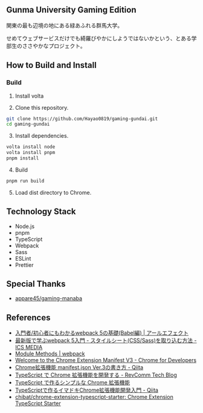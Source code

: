 ## Gunma University Gaming Edition

関東の最も辺境の地にある緑あふれる群馬大学。

せめてウェブサービスだけでも綺羅びやかにしようではないかという、とある学部生のささやかなプロジェクト。

## How to Build and Install

### Build

1. Install volta

2. Clone this repository.

```bash
git clone https://github.com/Hayao0819/gaming-gundai.git
cd gaming-gundai
```

3. Install dependencies.

```bash
volta install node
volta install pnpm
pnpm install
```

4. Build

```bash
pnpm run build
```

5. Load dist directory to Chrome.


## Technology Stack

- Node.js
- pnpm
- TypeScript
- Webpack
- Sass
- ESLint
- Prettier


## Special Thanks

- [appare45/gaming-manaba](https://github.com/appare45/gaming-manaba)

## References

- [入門者/初心者にもわかるwebpack 5の基礎\(Babel編\) \| アールエフェクト](https://reffect.co.jp/html/webpack-babel-loader-setting-for-beginner/)
- [最新版で学ぶwebpack 5入門 \- スタイルシート\(CSS/Sass\)を取り込む方法 \- ICS MEDIA](https://ics.media/entry/17376/)
- [Module Methods \| webpack](https://webpack.js.org/api/module-methods/)
- [Welcome to the Chrome Extension Manifest V3 \- Chrome for Developers](https://developer.chrome.com/docs/extensions/mv3/intro/)
- [Chrome拡張機能 manifest\.json Ver\.3の書き方 \- Qiita](https://qiita.com/shiro1212/items/12f0a767494a7b2ab0b3)
- [TypeScript で Chrome 拡張機能を開発する \- RevComm Tech Blog](https://tech.revcomm.co.jp/build-chrome-extension-with-typescript)
- [TypeScript で作るシンプルな Chrome 拡張機能](https://twitter.com/intent/tweet?url=https://zenn.dev/ysmtegsr/articles/4721c15c8f1a63ac39e5&text=TypeScript%20%E3%81%A7%E4%BD%9C%E3%82%8B%E3%82%B7%E3%83%B3%E3%83%97%E3%83%AB%E3%81%AA%20Chrome%20%E6%8B%A1%E5%BC%B5%E6%A9%9F%E8%83%BD%EF%BD%9Cega4432&hashtags=zenn)
- [TypeScriptで作るイマドキChrome拡張機能開発入門 \- Qiita](https://qiita.com/markey/items/ea9ed18a1a243b39e06e)
- [chibat/chrome\-extension\-typescript\-starter: Chrome Extension TypeScript Starter](https://github.com/chibat/chrome-extension-typescript-starter)